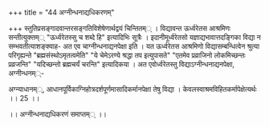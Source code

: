 +++
title = "44 अग्नीन्धनाद्यधिकरणम्"

+++
स्तुतिप्रसङ्गादवान्तरसङ्गतिविशेषेणार्थद्वयं चिन्तितम्् । विद्यावन्त ऊर्ध्वरेतस आश्रमिणः सन्तीत्युक्त्तम्् "ऊर्ध्वरेतस्सु च शब्दे हि" इत्यादिभिः सूत्रैः । इदानीमूर्ध्वरेतसो यज्ञाद्यभावात्तदङ्गिका विद्या न सम्भवतीत्याशङ्क्याह- अत एव चाग्नीन्धनाद्यनपेक्षा इति । यत ऊर्ध्वरेतस आश्रमिणो विद्यासम्बन्धित्वेन श्रुत्या परिगृह्यन्ते "ब्रह्मसंस्थोऽमृतत्वमेति" "ये चेमेऽरण्ये श्रद्धा तप इत्युपासते" "एतमेव प्रव्राजिनो लोकमिच्छन्तः प्रव्रजन्ति" "यदिच्छन्तो ब्रह्मचर्यं चरन्ति" इत्यादिकया । अत एवोर्ध्वरेतस्तु विद्याऽग्नीन्धनाद्यनपेक्षा, अग्नीन्धनम््-

अग्न्याधानम््, आधानपूर्विकाग्निहोत्रदर्शपूर्णमासादिकर्मानपेक्षा तेषु विद्या । केवलस्वाश्रमविहितकर्मापेक्षेत्यर्थः ।। 25 ।।

।। अग्नीन्धनाद्यधिकरणं समाप्तम्् ।।